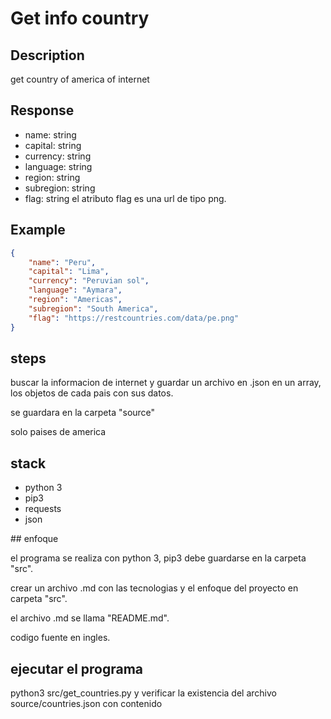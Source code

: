 # Get info country

## Description

get country of america of internet

## Response

- name: string
- capital: string
- currency: string
- language: string
- region: string
- subregion: string
- flag: string
    el atributo flag es una url de tipo png.

## Example

```json
{
    "name": "Peru",
    "capital": "Lima",
    "currency": "Peruvian sol",
    "language": "Aymara",
    "region": "Americas",
    "subregion": "South America",
    "flag": "https://restcountries.com/data/pe.png"
}
```
## steps

buscar la informacion de internet y guardar un archivo en .json en un array, los objetos de cada pais con sus datos.

se guardara en la carpeta "source"

solo paises de america

## stack

- python 3
- pip3
- requests
- json

## enfoque

el programa se realiza con python 3, pip3
debe guardarse en la carpeta "src".

crear un archivo .md con las tecnologias y el enfoque del proyecto en carpeta "src".

el archivo .md se llama "README.md".

codigo fuente en ingles.

## ejecutar el programa

python3 src/get_countries.py
y verificar la existencia del archivo source/countries.json con contenido
